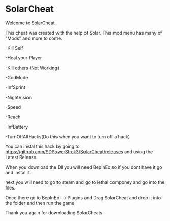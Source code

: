 # SolarCheat
Welcome to SolarCheat

This cheat was created with the help of Solar. This mod menu has many of "Mods" and more to come.

-Kill Self

-Heal your Player

-Kill others (Not Working)

-GodMode

-InfSprint

-NightVision

-Speed

-Reach

-InfBattery

-TurnOffAllHacks(Do this when you want to turn off a hack)

You can instal this hack by going to https://github.com/SDPowerStrok3/SolarCheat/releases and using the Latest Release.

When you download the Dll you will need BepInEx so if you dont have it go and instal it.

next you will need to go to steam and go to lethal componey and go into the files.

Once there go to BepInEx --> Plugins and Drag SolarCheat and drop it into the folder and then run the game


Thank you again for downloading SolarCheats
